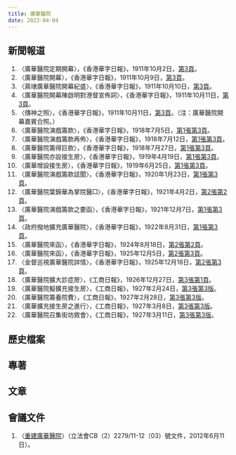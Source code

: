 ```yaml
---
title: 廣華醫院
date: 2023-04-04
---
```

<adsense></adsense>

## 新聞報道
1. 〈廣華醫院定期開幕〉，《香港華字日報》，1911年10月2日，[第3頁](https://mmis.hkpl.gov.hk/coverpage/-/coverpage/view?_coverpage_WAR_mmisportalportlet_hsf=%E5%BB%A3%E8%8F%AF&_coverpage_WAR_mmisportalportlet_actual_q=%28%20verbatim_dc.collection%3A%28%22Old%5C%20HK%5C%20Newspapers%22%29%20%29%20AND+%28%20%28%20allTermsMandatory%3A%28true%29%20OR+all_dc.title%3A%28%E5%BB%A3%E8%8F%AF%29%20OR+all_dc.creator%3A%28%E5%BB%A3%E8%8F%AF%29%20OR+all_dc.contributor%3A%28%E5%BB%A3%E8%8F%AF%29%20OR+all_dc.subject%3A%28%E5%BB%A3%E8%8F%AF%29%20OR+fulltext%3A%28%E5%BB%A3%E8%8F%AF%29%20OR+all_dc.description%3A%28%E5%BB%A3%E8%8F%AF%29%20%29%20%29&_coverpage_WAR_mmisportalportlet_sort_field=dc.publicationdate_bsort&p_r_p_-1078056564_c=QF757YsWv5%2BakvA8rFW5Eud57dzauo7k&_coverpage_WAR_mmisportalportlet_o=3&_coverpage_WAR_mmisportalportlet_sort_order=asc)。
2. 〈廣華醫院開幕〉，《香港華字日報》，1911年10月9日，[第3頁](https://mmis.hkpl.gov.hk/coverpage/-/coverpage/view?_coverpage_WAR_mmisportalportlet_hsf=%E5%BB%A3%E8%8F%AF&p_r_p_-1078056564_c=QF757YsWv5%2BakvA8rFW5EhORGdGj73a%2B&_coverpage_WAR_mmisportalportlet_o=4&_coverpage_WAR_mmisportalportlet_actual_q=%28%20verbatim_dc.collection%3A%28%22Old%5C%20HK%5C%20Newspapers%22%29%20%29%20AND+%28%20%28%20allTermsMandatory%3A%28true%29%20OR+all_dc.title%3A%28%E5%BB%A3%E8%8F%AF%29%20OR+all_dc.creator%3A%28%E5%BB%A3%E8%8F%AF%29%20OR+all_dc.contributor%3A%28%E5%BB%A3%E8%8F%AF%29%20OR+all_dc.subject%3A%28%E5%BB%A3%E8%8F%AF%29%20OR+fulltext%3A%28%E5%BB%A3%E8%8F%AF%29%20OR+all_dc.description%3A%28%E5%BB%A3%E8%8F%AF%29%20%29%20%29&_coverpage_WAR_mmisportalportlet_sort_order=asc&_coverpage_WAR_mmisportalportlet_sort_field=dc.publicationdate_bsort)。
3. 〈蔴埭廣華醫院開幕紀盛〉，《香港華字日報》，1911年10月10日，[第3頁](https://mmis.hkpl.gov.hk/coverpage/-/coverpage/view?_coverpage_WAR_mmisportalportlet_hsf=%E5%BB%A3%E8%8F%AF&p_r_p_-1078056564_c=QF757YsWv5%2BakvA8rFW5Elu3bpxrNGPo&_coverpage_WAR_mmisportalportlet_o=5&_coverpage_WAR_mmisportalportlet_actual_q=%28%20verbatim_dc.collection%3A%28%22Old%5C%20HK%5C%20Newspapers%22%29%20%29%20AND+%28%20%28%20allTermsMandatory%3A%28true%29%20OR+all_dc.title%3A%28%E5%BB%A3%E8%8F%AF%29%20OR+all_dc.creator%3A%28%E5%BB%A3%E8%8F%AF%29%20OR+all_dc.contributor%3A%28%E5%BB%A3%E8%8F%AF%29%20OR+all_dc.subject%3A%28%E5%BB%A3%E8%8F%AF%29%20OR+fulltext%3A%28%E5%BB%A3%E8%8F%AF%29%20OR+all_dc.description%3A%28%E5%BB%A3%E8%8F%AF%29%20%29%20%29&_coverpage_WAR_mmisportalportlet_sort_order=asc&_coverpage_WAR_mmisportalportlet_sort_field=dc.publicationdate_bsort)。
4. 〈廣華醫院開幕陳啟明對港督宣佈詞〉，《香港華字日報》，1911年10月11日，[第3頁](https://mmis.hkpl.gov.hk/coverpage/-/coverpage/view?_coverpage_WAR_mmisportalportlet_hsf=%E5%BB%A3%E8%8F%AF&p_r_p_-1078056564_c=QF757YsWv5%2BakvA8rFW5EtS%2Fk%2F%2BfeYnD&_coverpage_WAR_mmisportalportlet_o=6&_coverpage_WAR_mmisportalportlet_actual_q=%28%20verbatim_dc.collection%3A%28%22Old%5C%20HK%5C%20Newspapers%22%29%20%29%20AND+%28%20%28%20allTermsMandatory%3A%28true%29%20OR+all_dc.title%3A%28%E5%BB%A3%E8%8F%AF%29%20OR+all_dc.creator%3A%28%E5%BB%A3%E8%8F%AF%29%20OR+all_dc.contributor%3A%28%E5%BB%A3%E8%8F%AF%29%20OR+all_dc.subject%3A%28%E5%BB%A3%E8%8F%AF%29%20OR+fulltext%3A%28%E5%BB%A3%E8%8F%AF%29%20OR+all_dc.description%3A%28%E5%BB%A3%E8%8F%AF%29%20%29%20%29&_coverpage_WAR_mmisportalportlet_sort_order=asc&_coverpage_WAR_mmisportalportlet_sort_field=dc.publicationdate_bsort)。
5. 〈傳神之照〉，《香港華字日報》，1911年10月11日，[第3頁](https://mmis.hkpl.gov.hk/coverpage/-/coverpage/view?_coverpage_WAR_mmisportalportlet_hsf=%E5%BB%A3%E8%8F%AF&p_r_p_-1078056564_c=QF757YsWv5%2BakvA8rFW5EtS%2Fk%2F%2BfeYnD&_coverpage_WAR_mmisportalportlet_o=6&_coverpage_WAR_mmisportalportlet_actual_q=%28%20verbatim_dc.collection%3A%28%22Old%5C%20HK%5C%20Newspapers%22%29%20%29%20AND+%28%20%28%20allTermsMandatory%3A%28true%29%20OR+all_dc.title%3A%28%E5%BB%A3%E8%8F%AF%29%20OR+all_dc.creator%3A%28%E5%BB%A3%E8%8F%AF%29%20OR+all_dc.contributor%3A%28%E5%BB%A3%E8%8F%AF%29%20OR+all_dc.subject%3A%28%E5%BB%A3%E8%8F%AF%29%20OR+fulltext%3A%28%E5%BB%A3%E8%8F%AF%29%20OR+all_dc.description%3A%28%E5%BB%A3%E8%8F%AF%29%20%29%20%29&_coverpage_WAR_mmisportalportlet_sort_order=asc&_coverpage_WAR_mmisportalportlet_sort_field=dc.publicationdate_bsort)。（注：廣華醫院開幕嘉賓合照。）
6. 〈廣華醫院演戲籌款〉，《香港華字日報》，1918年7月5日，[第1張第3頁](https://mmis.hkpl.gov.hk/coverpage/-/coverpage/view?_coverpage_WAR_mmisportalportlet_hsf=%E5%BB%A3%E8%8F%AF&p_r_p_-1078056564_c=QF757YsWv5%2BakvA8rFW5Eu9aq3xHkR%2Bv&_coverpage_WAR_mmisportalportlet_o=8&_coverpage_WAR_mmisportalportlet_actual_q=%28%20verbatim_dc.collection%3A%28%22Old%5C%20HK%5C%20Newspapers%22%29%20%29%20AND+%28%20%28%20allTermsMandatory%3A%28true%29%20OR+all_dc.title%3A%28%E5%BB%A3%E8%8F%AF%29%20OR+all_dc.creator%3A%28%E5%BB%A3%E8%8F%AF%29%20OR+all_dc.contributor%3A%28%E5%BB%A3%E8%8F%AF%29%20OR+all_dc.subject%3A%28%E5%BB%A3%E8%8F%AF%29%20OR+fulltext%3A%28%E5%BB%A3%E8%8F%AF%29%20OR+all_dc.description%3A%28%E5%BB%A3%E8%8F%AF%29%20%29%20%29&_coverpage_WAR_mmisportalportlet_sort_order=asc&_coverpage_WAR_mmisportalportlet_sort_field=dc.publicationdate_bsort)。
7. 〈廣華醫院演戲籌款再佈〉，《香港華字日報》，1918年7月12日，[第1張第3頁](https://mmis.hkpl.gov.hk/coverpage/-/coverpage/view?_coverpage_WAR_mmisportalportlet_hsf=%E5%BB%A3%E8%8F%AF&p_r_p_-1078056564_c=QF757YsWv5%2BakvA8rFW5Erh0JqizfP36&_coverpage_WAR_mmisportalportlet_o=9&_coverpage_WAR_mmisportalportlet_actual_q=%28%20verbatim_dc.collection%3A%28%22Old%5C%20HK%5C%20Newspapers%22%29%20%29%20AND+%28%20%28%20allTermsMandatory%3A%28true%29%20OR+all_dc.title%3A%28%E5%BB%A3%E8%8F%AF%29%20OR+all_dc.creator%3A%28%E5%BB%A3%E8%8F%AF%29%20OR+all_dc.contributor%3A%28%E5%BB%A3%E8%8F%AF%29%20OR+all_dc.subject%3A%28%E5%BB%A3%E8%8F%AF%29%20OR+fulltext%3A%28%E5%BB%A3%E8%8F%AF%29%20OR+all_dc.description%3A%28%E5%BB%A3%E8%8F%AF%29%20%29%20%29&_coverpage_WAR_mmisportalportlet_sort_order=asc&_coverpage_WAR_mmisportalportlet_sort_field=dc.publicationdate_bsort)。
8. 〈廣華醫院籌得巨款〉，《香港華字日報》，1918年7月27日，[第1張第3頁](https://mmis.hkpl.gov.hk/coverpage/-/coverpage/view?_coverpage_WAR_mmisportalportlet_hsf=%E5%BB%A3%E8%8F%AF&p_r_p_-1078056564_c=QF757YsWv5%2BakvA8rFW5EvMYf2Id9ur8&_coverpage_WAR_mmisportalportlet_o=10&_coverpage_WAR_mmisportalportlet_actual_q=%28%20verbatim_dc.collection%3A%28%22Old%5C%20HK%5C%20Newspapers%22%29%20%29%20AND+%28%20%28%20allTermsMandatory%3A%28true%29%20OR+all_dc.title%3A%28%E5%BB%A3%E8%8F%AF%29%20OR+all_dc.creator%3A%28%E5%BB%A3%E8%8F%AF%29%20OR+all_dc.contributor%3A%28%E5%BB%A3%E8%8F%AF%29%20OR+all_dc.subject%3A%28%E5%BB%A3%E8%8F%AF%29%20OR+fulltext%3A%28%E5%BB%A3%E8%8F%AF%29%20OR+all_dc.description%3A%28%E5%BB%A3%E8%8F%AF%29%20%29%20%29&_coverpage_WAR_mmisportalportlet_sort_order=asc&_coverpage_WAR_mmisportalportlet_sort_field=dc.publicationdate_bsort)。
9. 〈廣華醫院亦設接生房〉，《香港華字日報》，1919年4月19日，[第1張第3頁](https://mmis.hkpl.gov.hk/coverpage/-/coverpage/view?_coverpage_WAR_mmisportalportlet_hsf=%E5%BB%A3%E8%8F%AF&p_r_p_-1078056564_c=QF757YsWv5%2BakvA8rFW5Eo6EJi13i5vM&_coverpage_WAR_mmisportalportlet_o=11&_coverpage_WAR_mmisportalportlet_actual_q=%28%20verbatim_dc.collection%3A%28%22Old%5C%20HK%5C%20Newspapers%22%29%20%29%20AND+%28%20%28%20allTermsMandatory%3A%28true%29%20OR+all_dc.title%3A%28%E5%BB%A3%E8%8F%AF%29%20OR+all_dc.creator%3A%28%E5%BB%A3%E8%8F%AF%29%20OR+all_dc.contributor%3A%28%E5%BB%A3%E8%8F%AF%29%20OR+all_dc.subject%3A%28%E5%BB%A3%E8%8F%AF%29%20OR+fulltext%3A%28%E5%BB%A3%E8%8F%AF%29%20OR+all_dc.description%3A%28%E5%BB%A3%E8%8F%AF%29%20%29%20%29&_coverpage_WAR_mmisportalportlet_sort_order=asc&_coverpage_WAR_mmisportalportlet_sort_field=dc.publicationdate_bsort)。
10. 〈廣華增設接生房〉，《香港華字日報》，1919年6月25日，[第1張第3頁](https://mmis.hkpl.gov.hk/coverpage/-/coverpage/view?_coverpage_WAR_mmisportalportlet_hsf=%E5%BB%A3%E8%8F%AF&p_r_p_-1078056564_c=QF757YsWv5%2BakvA8rFW5Evcu%2BNfQ8jyq&_coverpage_WAR_mmisportalportlet_o=12&_coverpage_WAR_mmisportalportlet_actual_q=%28%20verbatim_dc.collection%3A%28%22Old%5C%20HK%5C%20Newspapers%22%29%20%29%20AND+%28%20%28%20allTermsMandatory%3A%28true%29%20OR+all_dc.title%3A%28%E5%BB%A3%E8%8F%AF%29%20OR+all_dc.creator%3A%28%E5%BB%A3%E8%8F%AF%29%20OR+all_dc.contributor%3A%28%E5%BB%A3%E8%8F%AF%29%20OR+all_dc.subject%3A%28%E5%BB%A3%E8%8F%AF%29%20OR+fulltext%3A%28%E5%BB%A3%E8%8F%AF%29%20OR+all_dc.description%3A%28%E5%BB%A3%E8%8F%AF%29%20%29%20%29&_coverpage_WAR_mmisportalportlet_sort_order=asc&_coverpage_WAR_mmisportalportlet_sort_field=dc.publicationdate_bsort)。
11. 〈廣華醫院演戲籌款誌聞〉，《香港華字日報》，1920年1月23日，[第1張第3頁](https://mmis.hkpl.gov.hk/coverpage/-/coverpage/view?_coverpage_WAR_mmisportalportlet_hsf=%E5%BB%A3%E8%8F%AF&p_r_p_-1078056564_c=QF757YsWv59H%2FuxqfBwEJBmZgJraUKkW&_coverpage_WAR_mmisportalportlet_o=13&_coverpage_WAR_mmisportalportlet_actual_q=%28%20verbatim_dc.collection%3A%28%22Old%5C%20HK%5C%20Newspapers%22%29%20%29%20AND+%28%20%28%20allTermsMandatory%3A%28true%29%20OR+all_dc.title%3A%28%E5%BB%A3%E8%8F%AF%29%20OR+all_dc.creator%3A%28%E5%BB%A3%E8%8F%AF%29%20OR+all_dc.contributor%3A%28%E5%BB%A3%E8%8F%AF%29%20OR+all_dc.subject%3A%28%E5%BB%A3%E8%8F%AF%29%20OR+fulltext%3A%28%E5%BB%A3%E8%8F%AF%29%20OR+all_dc.description%3A%28%E5%BB%A3%E8%8F%AF%29%20%29%20%29&_coverpage_WAR_mmisportalportlet_sort_order=asc&_coverpage_WAR_mmisportalportlet_sort_field=dc.publicationdate_bsort)。
12. 〈廣華醫院葉錦華為掌院醫□〉，《香港華字日報》，1921年4月2日，[第2張第2頁](https://mmis.hkpl.gov.hk/coverpage/-/coverpage/view?_coverpage_WAR_mmisportalportlet_hsf=%E5%BB%A3%E8%8F%AF&p_r_p_-1078056564_c=QF757YsWv59H%2FuxqfBwEJEhlt9%2F2zeWg&_coverpage_WAR_mmisportalportlet_o=14&_coverpage_WAR_mmisportalportlet_actual_q=%28%20verbatim_dc.collection%3A%28%22Old%5C%20HK%5C%20Newspapers%22%29%20%29%20AND+%28%20%28%20allTermsMandatory%3A%28true%29%20OR+all_dc.title%3A%28%E5%BB%A3%E8%8F%AF%29%20OR+all_dc.creator%3A%28%E5%BB%A3%E8%8F%AF%29%20OR+all_dc.contributor%3A%28%E5%BB%A3%E8%8F%AF%29%20OR+all_dc.subject%3A%28%E5%BB%A3%E8%8F%AF%29%20OR+fulltext%3A%28%E5%BB%A3%E8%8F%AF%29%20OR+all_dc.description%3A%28%E5%BB%A3%E8%8F%AF%29%20%29%20%29&_coverpage_WAR_mmisportalportlet_sort_order=asc&_coverpage_WAR_mmisportalportlet_sort_field=dc.publicationdate_bsort)。
13. 〈廣華醫院演戲籌款之要函〉，《香港華字日報》，1921年12月7日，[第1張第3頁](https://mmis.hkpl.gov.hk/coverpage/-/coverpage/view?_coverpage_WAR_mmisportalportlet_hsf=%E5%BB%A3%E8%8F%AF&p_r_p_-1078056564_c=QF757YsWv59H%2FuxqfBwEJFoIXqVPEgDE&_coverpage_WAR_mmisportalportlet_o=15&_coverpage_WAR_mmisportalportlet_actual_q=%28%20verbatim_dc.collection%3A%28%22Old%5C%20HK%5C%20Newspapers%22%29%20%29%20AND+%28%20%28%20allTermsMandatory%3A%28true%29%20OR+all_dc.title%3A%28%E5%BB%A3%E8%8F%AF%29%20OR+all_dc.creator%3A%28%E5%BB%A3%E8%8F%AF%29%20OR+all_dc.contributor%3A%28%E5%BB%A3%E8%8F%AF%29%20OR+all_dc.subject%3A%28%E5%BB%A3%E8%8F%AF%29%20OR+fulltext%3A%28%E5%BB%A3%E8%8F%AF%29%20OR+all_dc.description%3A%28%E5%BB%A3%E8%8F%AF%29%20%29%20%29&_coverpage_WAR_mmisportalportlet_sort_order=asc&_coverpage_WAR_mmisportalportlet_sort_field=dc.publicationdate_bsort)。
14. 〈政府撥地擴充廣華醫院〉，《香港華字日報》，1922年8月31日，[第1張第3頁](https://mmis.hkpl.gov.hk/coverpage/-/coverpage/view?_coverpage_WAR_mmisportalportlet_hsf=%E5%BB%A3%E8%8F%AF&p_r_p_-1078056564_c=QF757YsWv59H%2FuxqfBwEJIIYoLXMQsjM&_coverpage_WAR_mmisportalportlet_o=17&_coverpage_WAR_mmisportalportlet_actual_q=%28%20verbatim_dc.collection%3A%28%22Old%5C%20HK%5C%20Newspapers%22%29%20%29%20AND+%28%20%28%20allTermsMandatory%3A%28true%29%20OR+all_dc.title%3A%28%E5%BB%A3%E8%8F%AF%29%20OR+all_dc.creator%3A%28%E5%BB%A3%E8%8F%AF%29%20OR+all_dc.contributor%3A%28%E5%BB%A3%E8%8F%AF%29%20OR+all_dc.subject%3A%28%E5%BB%A3%E8%8F%AF%29%20OR+fulltext%3A%28%E5%BB%A3%E8%8F%AF%29%20OR+all_dc.description%3A%28%E5%BB%A3%E8%8F%AF%29%20%29%20%29&_coverpage_WAR_mmisportalportlet_sort_order=asc&_coverpage_WAR_mmisportalportlet_sort_field=dc.publicationdate_bsort)。
15. 〈廣華醫院來函〉，《香港華字日報》，1924年8月18日，[第2張第2頁](https://mmis.hkpl.gov.hk/coverpage/-/coverpage/view?_coverpage_WAR_mmisportalportlet_hsf=%E5%BB%A3%E8%8F%AF&p_r_p_-1078056564_c=QF757YsWv59H%2FuxqfBwEJF%2BxL2uGExiI&_coverpage_WAR_mmisportalportlet_o=18&_coverpage_WAR_mmisportalportlet_actual_q=%28%20verbatim_dc.collection%3A%28%22Old%5C%20HK%5C%20Newspapers%22%29%20%29%20AND+%28%20%28%20allTermsMandatory%3A%28true%29%20OR+all_dc.title%3A%28%E5%BB%A3%E8%8F%AF%29%20OR+all_dc.creator%3A%28%E5%BB%A3%E8%8F%AF%29%20OR+all_dc.contributor%3A%28%E5%BB%A3%E8%8F%AF%29%20OR+all_dc.subject%3A%28%E5%BB%A3%E8%8F%AF%29%20OR+fulltext%3A%28%E5%BB%A3%E8%8F%AF%29%20OR+all_dc.description%3A%28%E5%BB%A3%E8%8F%AF%29%20%29%20%29&_coverpage_WAR_mmisportalportlet_sort_order=asc&_coverpage_WAR_mmisportalportlet_sort_field=dc.publicationdate_bsort)。
16. 〈廣華醫院來函〉，《香港華字日報》，1925年12月5日，[第2張第3頁](https://mmis.hkpl.gov.hk/coverpage/-/coverpage/view?_coverpage_WAR_mmisportalportlet_hsf=%E5%BB%A3%E8%8F%AF&p_r_p_-1078056564_c=QF757YsWv59H%2FuxqfBwEJPQwLYKsE3sy&_coverpage_WAR_mmisportalportlet_o=19&_coverpage_WAR_mmisportalportlet_actual_q=%28%20verbatim_dc.collection%3A%28%22Old%5C%20HK%5C%20Newspapers%22%29%20%29%20AND+%28%20%28%20allTermsMandatory%3A%28true%29%20OR+all_dc.title%3A%28%E5%BB%A3%E8%8F%AF%29%20OR+all_dc.creator%3A%28%E5%BB%A3%E8%8F%AF%29%20OR+all_dc.contributor%3A%28%E5%BB%A3%E8%8F%AF%29%20OR+all_dc.subject%3A%28%E5%BB%A3%E8%8F%AF%29%20OR+fulltext%3A%28%E5%BB%A3%E8%8F%AF%29%20OR+all_dc.description%3A%28%E5%BB%A3%E8%8F%AF%29%20%29%20%29&_coverpage_WAR_mmisportalportlet_sort_order=asc&_coverpage_WAR_mmisportalportlet_sort_field=dc.publicationdate_bsort)。
17. 〈金督巡視廣華醫院詳情〉，《香港華字日報》，1925年12月18日，[第2張第3頁](https://mmis.hkpl.gov.hk/coverpage/-/coverpage/view?_coverpage_WAR_mmisportalportlet_hsf=%E5%BB%A3%E8%8F%AF&p_r_p_-1078056564_c=QF757YsWv59H%2FuxqfBwEJKEcVnc7d9Pd&_coverpage_WAR_mmisportalportlet_o=20&_coverpage_WAR_mmisportalportlet_actual_q=%28%20verbatim_dc.collection%3A%28%22Old%5C%20HK%5C%20Newspapers%22%29%20%29%20AND+%28%20%28%20allTermsMandatory%3A%28true%29%20OR+all_dc.title%3A%28%E5%BB%A3%E8%8F%AF%29%20OR+all_dc.creator%3A%28%E5%BB%A3%E8%8F%AF%29%20OR+all_dc.contributor%3A%28%E5%BB%A3%E8%8F%AF%29%20OR+all_dc.subject%3A%28%E5%BB%A3%E8%8F%AF%29%20OR+fulltext%3A%28%E5%BB%A3%E8%8F%AF%29%20OR+all_dc.description%3A%28%E5%BB%A3%E8%8F%AF%29%20%29%20%29&_coverpage_WAR_mmisportalportlet_sort_order=asc&_coverpage_WAR_mmisportalportlet_sort_field=dc.publicationdate_bsort)。
18. 〈廣華醫院擴大診症房〉，《工商日報》，1926年12月27日，[第3張第1頁](https://mmis.hkpl.gov.hk/coverpage/-/coverpage/view?_coverpage_WAR_mmisportalportlet_hsf=%E5%BB%A3%E8%8F%AF&p_r_p_-1078056564_c=QF757YsWv5%2Bx%2BFRfM7YCs9RashbCZzfb&_coverpage_WAR_mmisportalportlet_o=22&_coverpage_WAR_mmisportalportlet_actual_q=%28%20verbatim_dc.collection%3A%28%22Old%5C%20HK%5C%20Newspapers%22%29%20%29%20AND+%28%20%28%20allTermsMandatory%3A%28true%29%20OR+all_dc.title%3A%28%E5%BB%A3%E8%8F%AF%29%20OR+all_dc.creator%3A%28%E5%BB%A3%E8%8F%AF%29%20OR+all_dc.contributor%3A%28%E5%BB%A3%E8%8F%AF%29%20OR+all_dc.subject%3A%28%E5%BB%A3%E8%8F%AF%29%20OR+fulltext%3A%28%E5%BB%A3%E8%8F%AF%29%20OR+all_dc.description%3A%28%E5%BB%A3%E8%8F%AF%29%20%29%20%29&_coverpage_WAR_mmisportalportlet_sort_order=asc&_coverpage_WAR_mmisportalportlet_sort_field=dc.publicationdate_bsort)。
19. 〈廣華醫院擬擴充接生房〉，《工商日報》，1927年2月24日，[第3張第3版](https://mmis.hkpl.gov.hk/coverpage/-/coverpage/view?_coverpage_WAR_mmisportalportlet_hsf=%E5%BB%A3%E8%8F%AF&p_r_p_-1078056564_c=QF757YsWv5%2Bx%2BFRfM7YCs4YeaGvdBw1s&_coverpage_WAR_mmisportalportlet_o=23&_coverpage_WAR_mmisportalportlet_actual_q=%28%20verbatim_dc.collection%3A%28%22Old%5C%20HK%5C%20Newspapers%22%29%20%29%20AND+%28%20%28%20allTermsMandatory%3A%28true%29%20OR+all_dc.title%3A%28%E5%BB%A3%E8%8F%AF%29%20OR+all_dc.creator%3A%28%E5%BB%A3%E8%8F%AF%29%20OR+all_dc.contributor%3A%28%E5%BB%A3%E8%8F%AF%29%20OR+all_dc.subject%3A%28%E5%BB%A3%E8%8F%AF%29%20OR+fulltext%3A%28%E5%BB%A3%E8%8F%AF%29%20OR+all_dc.description%3A%28%E5%BB%A3%E8%8F%AF%29%20%29%20%29&_coverpage_WAR_mmisportalportlet_sort_order=asc&_coverpage_WAR_mmisportalportlet_sort_field=dc.publicationdate_bsort)。
20. 〈廣華醫院籌養院費〉，《工商日報》，1927年2月28日，[第3張第3版](https://mmis.hkpl.gov.hk/coverpage/-/coverpage/view?_coverpage_WAR_mmisportalportlet_hsf=%E5%BB%A3%E8%8F%AF&p_r_p_-1078056564_c=QF757YsWv5%2Bx%2BFRfM7YCs9shRkuxarSH&_coverpage_WAR_mmisportalportlet_o=24&_coverpage_WAR_mmisportalportlet_actual_q=%28%20verbatim_dc.collection%3A%28%22Old%5C%20HK%5C%20Newspapers%22%29%20%29%20AND+%28%20%28%20allTermsMandatory%3A%28true%29%20OR+all_dc.title%3A%28%E5%BB%A3%E8%8F%AF%29%20OR+all_dc.creator%3A%28%E5%BB%A3%E8%8F%AF%29%20OR+all_dc.contributor%3A%28%E5%BB%A3%E8%8F%AF%29%20OR+all_dc.subject%3A%28%E5%BB%A3%E8%8F%AF%29%20OR+fulltext%3A%28%E5%BB%A3%E8%8F%AF%29%20OR+all_dc.description%3A%28%E5%BB%A3%E8%8F%AF%29%20%29%20%29&_coverpage_WAR_mmisportalportlet_sort_order=asc&_coverpage_WAR_mmisportalportlet_sort_field=dc.publicationdate_bsort)。
21. 〈廣華擴充接生房之進行〉，《工商日報》，1927年3月8日，[第3張第3版](https://mmis.hkpl.gov.hk/coverpage/-/coverpage/view?_coverpage_WAR_mmisportalportlet_hsf=%E5%BB%A3%E8%8F%AF&p_r_p_-1078056564_c=QF757YsWv5%2Bx%2BFRfM7YCs4mjwcuqgQgQ&_coverpage_WAR_mmisportalportlet_o=25&_coverpage_WAR_mmisportalportlet_actual_q=%28%20verbatim_dc.collection%3A%28%22Old%5C%20HK%5C%20Newspapers%22%29%20%29%20AND+%28%20%28%20allTermsMandatory%3A%28true%29%20OR+all_dc.title%3A%28%E5%BB%A3%E8%8F%AF%29%20OR+all_dc.creator%3A%28%E5%BB%A3%E8%8F%AF%29%20OR+all_dc.contributor%3A%28%E5%BB%A3%E8%8F%AF%29%20OR+all_dc.subject%3A%28%E5%BB%A3%E8%8F%AF%29%20OR+fulltext%3A%28%E5%BB%A3%E8%8F%AF%29%20OR+all_dc.description%3A%28%E5%BB%A3%E8%8F%AF%29%20%29%20%29&_coverpage_WAR_mmisportalportlet_sort_order=asc&_coverpage_WAR_mmisportalportlet_sort_field=dc.publicationdate_bsort)。
22. 〈廣華醫院召集街坊敘會〉，《工商日報》，1927年3月11日，[第3張第3版](https://mmis.hkpl.gov.hk/coverpage/-/coverpage/view?_coverpage_WAR_mmisportalportlet_hsf=%E5%BB%A3%E8%8F%AF&p_r_p_-1078056564_c=QF757YsWv5%2Bx%2BFRfM7YCs2rMyziIrB93&_coverpage_WAR_mmisportalportlet_o=26&_coverpage_WAR_mmisportalportlet_actual_q=%28%20verbatim_dc.collection%3A%28%22Old%5C%20HK%5C%20Newspapers%22%29%20%29%20AND+%28%20%28%20allTermsMandatory%3A%28true%29%20OR+all_dc.title%3A%28%E5%BB%A3%E8%8F%AF%29%20OR+all_dc.creator%3A%28%E5%BB%A3%E8%8F%AF%29%20OR+all_dc.contributor%3A%28%E5%BB%A3%E8%8F%AF%29%20OR+all_dc.subject%3A%28%E5%BB%A3%E8%8F%AF%29%20OR+fulltext%3A%28%E5%BB%A3%E8%8F%AF%29%20OR+all_dc.description%3A%28%E5%BB%A3%E8%8F%AF%29%20%29%20%29&_coverpage_WAR_mmisportalportlet_sort_order=asc&_coverpage_WAR_mmisportalportlet_sort_field=dc.publicationdate_bsort)。
## 歷史檔案

## 專著

## 文章

## 會議文件
1. 〈[重建廣華醫院](https://www.legco.gov.hk/yr11-12/chinese/panels/hs/papers/hs0611cb2-2279-3-c.pdf)〉（立法會CB（2）2279/11-12（03）號文件，2012年6月11日）。